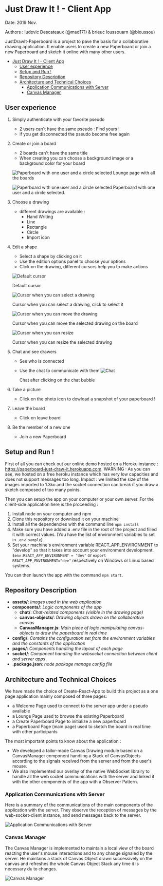# Just Draw It ! - Client App
Date: 2019 Nov.

Authors : ludovic Descateaux (@mad171) & brieuc loussouarn (@bloussou)

JustDrawIt-Paperboard is a project to pave the basis for a collaborative drawing application. It enable users to create a new Paperboard or join a new Paperboard and sketch it online with many other users.

- [Just Draw It ! - Client App](#just-draw-it----client-app)
  - [User experience](#user-experience)
  - [Setup and Run !](#setup-and-run)
  - [Repository Description](#repository-description)
  - [Architecture and Technical Choices](#architecture-and-technical-choices)
    - [Application Communications with Server](#application-communications-with-server)
    - [Canvas Manager](#canvas-manager)

## User experience
1. Simply authenticate with your favorite pseudo
    * 2 users can't have the same pseudo : Find yours !
    * if you get disconnected the pseudo become free again
2. Create or join a board
    * 2 boards can't have the same title
    * When creating you can choose a background image or a background color for your board
    
    ![Paperboard with one user and a circle selected](./doc/loungePage.png)
    Lounge page with all the boards
        
    ![Paperboard with one user and a circle selected](./doc/CommentedPaperboard.png)
    Paperboard with one user and a circle selected.

3. Choose a drawing
    * different drawings are available :
        * Hand Writing
        * Line
        * Rectangle
        * Circle
        * Import icon
4. Edit a shape
    * Select a shape by clicking on it
    * Use the edition options panel to choose your options
    * Click on the drawing, different cursors help you to make actions
    
    ![Default cursor](./doc/cursor_default.jpg)
    
    Default cursor
    
    ![Cursor when you can select a drawing](./doc/cursor_pointer.jpg)
        
    Cursor when you can select a drawing, click to select it
    
    ![Cursor when you can move the drawing](./doc/cursor_grabbing.jpg)
            
    Cursor when you can move the selected drawing on the board
    
    ![Cursor when you can resize](./doc/cursor_grab.jpg)
            
    Cursor when you can resize the selected drawing
    
4. Chat and see drawers
    * See who is connected
    * Use the chat to communicate with them
    ![Chat](./doc/chat.png)
                
      Chat after clicking on the chat bubble
5. Take a picture
    * Click on the photo icon to dowload a snapshot of your paperboard !
6. Leave the board
    * Click on leave board
7. Be the member of a new one
    * Join a new Paperboard


## Setup and Run !
First of all you can check out our online demo hosted on a Heroku instance : https://paperboard-just-draw-it.herokuapp.com. 
WARNING : As you can see, we hosted on a free heroku instance which has very low capacities and does not support messages too long. Impact : we limited the size of the images imported to 1.3ko and the socket connection can break if you draw a sketch composed of too many points.

Then you can setup the app on your computer or your own server. For the client-side application here is the proceeding :
1) Install node on your computer and npm
2) Clone this repository or download it on your machine
3) Install all the dependencies with the command line `npm install`
4) Make sure you have added a .env file in the root of the project and filled it with correct values. (You have the list of environment variables to set in `.env.sample`).
5) Set your machine's environment variable REACT_APP_ENVIRONMENT to "develop" so that it takes into account your environment development. `$env:REACT_APP_ENVIRONMENT = "dev"` or `export REACT_APP_ENVIRONMENT="dev"` respectively on Windows or Linux based systems.

You can then launch the app with the command `npm start`.

## Repository Description
- **assets/**: *Images used in the web application*
- **components/**: *Logic components of the app*
  - **chat/**: *Chat-related components (visible in the drawing page)*
  - **canvas-objects/**: *Drawing objects drawn on the collaborative canvas*
  - **CanvasManager.js**: *Main piece of logic manipulating canvas-objects to draw the paperboard in real time*
- **config/**: *Contains the configuration set from the environment variables and the constants of the application*
- **pages/**: *Components handling the layout of each page*
- **socket/**: *Component handling the websocket connection between client and server apps*
- **.package.json**: *node package manage config file*

## Architecture and Technical Choices

We have made the choice of Create-React-App to build this project as a one page application mainly composed of three pages: 
- a Welcome Page used to connect to the server app under a pseudo available
- a Lounge Page used to browse the existing Paperboard
- a Create Paperboard Page to initialize a new paperboard
- a Paperboard Page (main page) used to sketch the board in real time with other participants

The most important points to know about the application :
- We developed a tailor-made Canvas Drawing module based on a CanvasManager component handling a Stack of CanvasObjects according to the signals received from the server and from the user's mouse.
- We also implemented our overlay of the native WebSocket librairy to handle all the web socket communications with the server and linked it with the other components of the app with a Observer Pattern.

### Application Communications with Server
Here is a summary of the communications of the main components of the application with the server. They observe the reception of messages by the web-socket-client instance, and send messages back to the server.

![Application Communications with Server](./doc/ObserverPattern.png)

### Canvas Manager

The Canvas Manager is implemented to maintain a local view of the board reacting the user's mouse interactions and to any change signaled by the server. He maintains a stack of Canvas Object drawn successively on the canvas and refreshes the whole Canvas Object Stack any time it is necessary du to changes.

![Canvas Manager](./doc/CanvasManagerStructure.png)